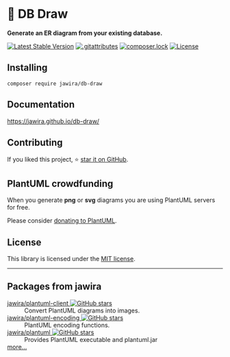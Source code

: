 # 📐 DB Draw

**Generate an ER diagram from your existing database.**

[![Latest Stable Version](http://poser.pugx.org/jawira/db-draw/v)](https://packagist.org/packages/jawira/db-draw)
[![.gitattributes](http://poser.pugx.org/jawira/db-draw/gitattributes)](https://packagist.org/packages/jawira/db-draw)
[![composer.lock](http://poser.pugx.org/jawira/db-draw/composerlock)](https://packagist.org/packages/jawira/db-draw)
[![License](http://poser.pugx.org/jawira/db-draw/license)](https://packagist.org/packages/jawira/db-draw)

## Installing

```console
composer require jawira/db-draw
```

## Documentation

https://jawira.github.io/db-draw/

## Contributing

If you liked this project, ⭐ [star it on GitHub](https://github.com/jawira/db-draw).

## PlantUML crowdfunding

When you generate **png** or **svg** diagrams you are using PlantUML servers for free.

Please consider [donating to PlantUML](https://plantuml.com/crowdfunding).

## License

This library is licensed under the [MIT license](LICENSE.md).

***

## Packages from jawira

<dl>

<dt>
    <a href="https://packagist.org/packages/jawira/plantuml-client"> jawira/plantuml-client
    <img alt="GitHub stars" src="https://badgen.net/github/stars/jawira/plantuml-client?icon=github"/></a>
</dt>
<dd>Convert PlantUML diagrams into images.</dd>

<dt>
    <a href="https://packagist.org/packages/jawira/plantuml-encoding"> jawira/plantuml-encoding
    <img alt="GitHub stars" src="https://badgen.net/github/stars/jawira/plantuml-encoding?icon=github"/></a>
</dt>
<dd>PlantUML encoding functions.</dd>

<dt>
    <a href="https://packagist.org/packages/jawira/plantuml">jawira/plantuml
    <img alt="GitHub stars" src="https://badgen.net/github/stars/jawira/plantuml?icon=github"/></a>
</dt>
<dd>Provides PlantUML executable and plantuml.jar</dd>

<dt><a href="https://packagist.org/packages/jawira/">more...</a></dt>
</dl>
